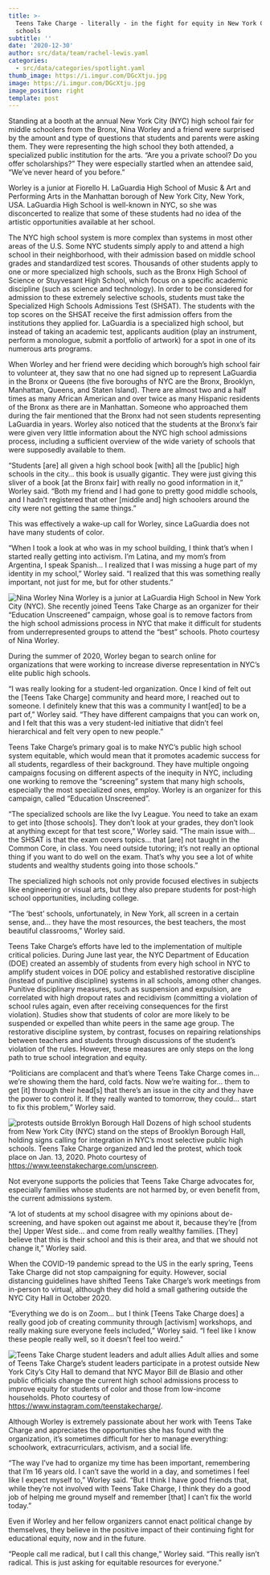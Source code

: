 ```yaml
---
title: >-
  Teens Take Charge - literally - in the fight for equity in New York City
  schools
subtitle: ''
date: '2020-12-30'
author: src/data/team/rachel-lewis.yaml
categories:
  - src/data/categories/spotlight.yaml
thumb_image: https://i.imgur.com/DGcXtju.jpg
image: https://i.imgur.com/DGcXtju.jpg
image_position: right
template: post
---
```


Standing at a booth at the annual New York City (NYC) high school fair for middle schoolers from the Bronx, Nina Worley and a friend were surprised by the amount and type of questions that students and parents were asking them. They were representing the high school they both attended, a specialized public institution for the arts. “Are you a private school? Do you offer scholarships?” They were especially startled when an attendee said, “We’ve never heard of you before.” 

Worley is a junior at Fiorello H. LaGuardia High School of Music & Art and Performing Arts in the Manhattan borough of New York City, New York, USA. LaGuardia High School is well-known in NYC, so she was disconcerted to realize that some of these students had no idea of the artistic opportunities available at her school. 

The NYC high school system is more complex than systems in most other areas of the U.S. Some NYC students simply apply to and attend a high school in their neighborhood, with their admission based on middle school grades and standardized test scores. Thousands of other students apply to one or more specialized high schools, such as the Bronx High School of Science or Stuyvesant High School, which focus on a specific academic discipline (such as science and technology). In order to be considered for admission to these extremely selective schools, students must take the Specialized High Schools Admissions Test (SHSAT). The students with the top scores on the SHSAT receive the first admission offers from the institutions they applied for. LaGuardia is a specialized high school, but instead of taking an academic test, applicants audition (play an instrument, perform a monologue, submit a portfolio of artwork) for a spot in one of its numerous arts programs. 

When Worley and her friend were deciding which borough’s high school fair to volunteer at, they saw that no one had signed up to represent LaGuardia in the Bronx or Queens (the five boroughs of NYC are the Bronx, Brooklyn, Manhattan, Queens, and Staten Island). There are almost two and a half times as many African American and over twice as many Hispanic residents of the Bronx as there are in Manhattan. Someone who approached them during the fair mentioned that the Bronx had not seen students representing LaGuardia in years. Worley also noticed that the students at the Bronx’s fair were given very little information about the NYC high school admissions process, including a sufficient overview of the wide variety of schools that were supposedly available to them. 

“Students \[are] all given a high school book \[with] all the \[public] high schools in the city… this book is usually gigantic. They were just giving this sliver of a book [at the Bronx fair] with really no good information in it,” Worley said. “Both my friend and I had gone to pretty good middle schools, and I hadn’t registered that other [middle and] high schoolers around the city were not getting the same things.”

This was effectively a wake-up call for Worley, since LaGuardia does not have many students of color. 

“When I took a look at who was in my school building, I think that’s when I started really getting into activism. I’m Latina, and my mom’s from Argentina, I speak Spanish… I realized that I was missing a huge part of my identity in my school,” Worley said. “I realized that this was something really important, not just for me, but for other students.”

![Nina Worley](https://i.imgur.com/ClhuHXf.jpg)
Nina Worley is a junior at LaGuardia High School in New York City (NYC). She recently joined Teens Take Charge as an organizer for their “Education Unscreened” campaign, whose goal is to remove factors from the high school admissions process in NYC that make it difficult for students from underrepresented groups to attend the “best” schools. Photo courtesy of Nina Worley. 

During the summer of 2020, Worley began to search online for organizations that were working to increase diverse representation in NYC’s elite public high schools. 

“I was really looking for a student-led organization. Once I kind of felt out the [Teens Take Charge] community and heard more, I reached out to someone. I definitely knew that this was a community I want\[ed] to be a part of,” Worley said. “They have different campaigns that you can work on, and I felt that this was a very student-led initiative that didn’t feel hierarchical and felt very open to new people.”

Teens Take Charge’s primary goal is to make NYC’s public high school system equitable, which would mean that it promotes academic success for all students, regardless of their background. They have multiple ongoing campaigns focusing on different aspects of the inequity in NYC, including one working to remove the “screening” system that many high schools, especially the most specialized ones, employ. Worley is an organizer for this campaign, called “Education Unscreened”. 

“The specialized schools are like the Ivy League. You need to take an exam to get into [those schools]. They don’t look at your grades, they don’t look at anything except for that test score,” Worley said. “The main issue with… the SHSAT is that the exam covers topics… that \[are] not taught in the Common Core, in class. You need outside tutoring; it’s not really an optional thing if you want to do well on the exam. That’s why you see a lot of white students and wealthy students going into those schools.”

The specialized high schools not only provide focused electives in subjects like engineering or visual arts, but they also prepare students for post-high school opportunities, including college. 

“The ‘best’ schools, unfortunately, in New York, all screen in a certain sense, and… they have the most resources, the best teachers, the most beautiful classrooms,” Worley said. 

Teens Take Charge’s efforts have led to the implementation of multiple critical policies. During June last year, the NYC Department of Education (DOE) created an assembly of students from every high school in NYC to amplify student voices in DOE policy and established restorative discipline (instead of punitive discipline) systems in all schools, among other changes. Punitive disciplinary measures, such as suspension and expulsion, are correlated with high dropout rates and recidivism (committing a violation of school rules again, even after receiving consequences for the first violation). Studies show that students of color are more likely to be suspended or expelled than white peers in the same age group. The restorative discipline system, by contrast, focuses on repairing relationships between teachers and students through discussions of the student’s violation of the rules. However, these measures are only steps on the long path to true school integration and equity. 

“Politicians are complacent and that’s where Teens Take Charge comes in… we’re showing them the hard, cold facts. Now we’re waiting for… them to get \[it] through their head\[s] that there’s an issue in the city and they have the power to control it. If they really wanted to tomorrow, they could… start to fix this problem,” Worley said. 

![protests outside Brroklyn Borough Hall](https://i.imgur.com/klcvs2P.png)
Dozens of high school students from New York City (NYC) stand on the steps of Brooklyn Borough Hall, holding signs calling for integration in NYC’s most selective public high schools. Teens Take Charge organized and led the protest, which took place on Jan. 13, 2020. Photo courtesy of https://www.teenstakecharge.com/unscreen.

Not everyone supports the policies that Teens Take Charge advocates for, especially families whose students are not harmed by, or even benefit from, the current admissions system. 

“A lot of students at my school disagree with my opinions about de-screening, and have spoken out against me about it, because they’re [from the] Upper West side… and come from really wealthy families. \[They] believe that this is their school and this is their area, and that we should not change it,” Worley said. 

When the COVID-19 pandemic spread to the US in the early spring, Teens Take Charge did not stop campaigning for equity. However, social distancing guidelines have shifted Teens Take Charge’s work meetings from in-person to virtual, although they did hold a small gathering outside the NYC City Hall in October 2020.  

“Everything we do is on Zoom… but I think [Teens Take Charge does] a really good job of creating community through \[activism] workshops, and really making sure everyone feels included,” Worley said. “I feel like I know these people really well, so it doesn’t feel too weird.” 

![Teens Take Charge student leaders and adult allies](https://i.imgur.com/DGcXtju.jpg)
Adult allies and some of Teens Take Charge’s student leaders participate in a protest outside New York City’s City Hall to demand that NYC Mayor Bill de Blasio and other public officials change the current high school admissions process to improve equity for students of color and those from low-income households. Photo courtesy of https://www.instagram.com/teenstakecharge/.

Although Worley is extremely passionate about her work with Teens Take Charge and appreciates the opportunities she has found with the organization, it’s sometimes difficult for her to manage everything: schoolwork, extracurriculars, activism, and a social life.

“The way I’ve had to organize my time has been important, remembering that I’m 16 years old. I can’t save the world in a day, and sometimes I feel like I expect myself to,” Worley said. “But I think I have good friends that, while they’re not involved with Teens Take Charge, I think they do a good job of helping me ground myself and remember \[that] I can’t fix the world today.”

Even if Worley and her fellow organizers cannot enact political change by themselves, they believe in the positive impact of their continuing fight for educational equity, now and in the future. 

“People call me radical, but I call this change,” Worley said. “This really isn’t radical. This is just asking for equitable resources for everyone.”
